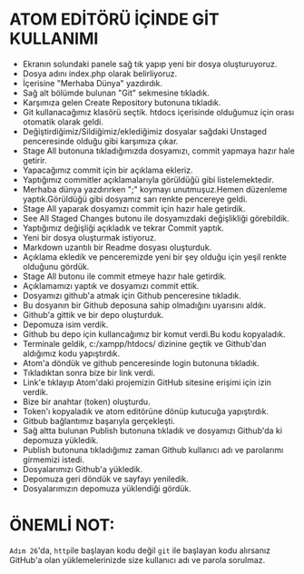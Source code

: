 # ATOM EDİTÖRÜ İÇİNDE GİT KULLANIMI

- Ekranın solundaki panele sağ tık yapıp yeni bir dosya oluşturuyoruz.
- Dosya adını index.php olarak belirliyoruz.
- İçerisine "Merhaba Dünya" yazdırdık.
- Sağ alt bölümde bulunan "Git" sekmesine tıkladık.
- Karşımıza gelen Create Repository butonuna tıkladık.
- Git kullanacağımız klasörü seçtik. htdocs içerisinde olduğumuz için orası otomatik olarak geldi.
- Değiştirdiğimiz/Sildiğimiz/eklediğimiz dosyalar sağdaki Unstaged penceresinde olduğu gibi karşımıza çıkar.
- Stage All butonuna tıkladığımızda dosyamızı, commit yapmaya hazır hale getirir.
- Yapacağımız commit için bir açıklama ekleriz.
- Yaptığımız commitler açıklamalarıyla görüldüğü gibi listelemektedir.
- Merhaba dünya yazdırırken ";" koymayı unutmuşuz.Hemen düzenleme yaptık.Görüldüğü gibi dosyamız sarı renkte pencereye geldi.
- Stage All yaparak dosyamızı commit için hazır hale getirdik.
- See All Staged Changes butonu ile dosyamızdaki değişlikliği görebildik.
- Yaptığımız değişliği açıkladık ve tekrar Commit yaptık.
- Yeni bir dosya oluşturmak istiyoruz.
- Markdown uzantılı bir Readme dosyası oluşturduk.
- Açıklama ekledik ve penceremizde yeni bir şey olduğu için yeşil renkte olduğunu gördük.
- Stage All butonu ile commit etmeye hazır hale getirdik.
- Açıklamamızı yaptık ve dosyamızı commit ettik.
- Dosyamızı github'a atmak için Github penceresine tıkladık.
- Bu dosyanın bir Github deposuna sahip olmadığını uyarısını aldık.
- Github'a gittik ve bir depo oluşturduk.
- Depomuza isim verdik.
- Github bu depo için kullancağımız bir komut verdi.Bu kodu kopyaladık.
- Terminale geldik, c:/xampp/htdocs/ dizinine geçtik ve Github'dan aldığımız kodu yapıştırdık.
- Atom'a döndük ve github penceresinde login butonuna tıkladık.
- Tıkladıktan sonra bize bir link verdi.
- Link'e tıklayıp Atom'daki projemizin GitHub sitesine erişimi için izin verdik.
- Bize bir anahtar (token) oluşturdu.
- Token'ı kopyaladık ve atom editörüne dönüp kutucuğa yapıştırdık.
- Gitbub bağlantımız başarıyla gerçekleşti.
- Sağ altta bulunan Publish butonuna tıkladık ve dosyamızı Github'da ki depomuza yükledik.
- Publish butonuna tıkladığımız zaman Github kullanıcı adı ve parolarımı girmemizi istedi.
- Dosyalarımızı Github'a yükledik.
- Depomuza geri döndük ve sayfayı yeniledik.
- Dosyalarımızın depomuza yüklendiği gördük.

# ÖNEMLİ NOT:
```Adım 26```'da, ```http```ile başlayan kodu değil ```git``` ile başlayan kodu alırsanız GitHub'a olan yüklemelerinizde size kullanıcı adı ve parola sorulmaz.
